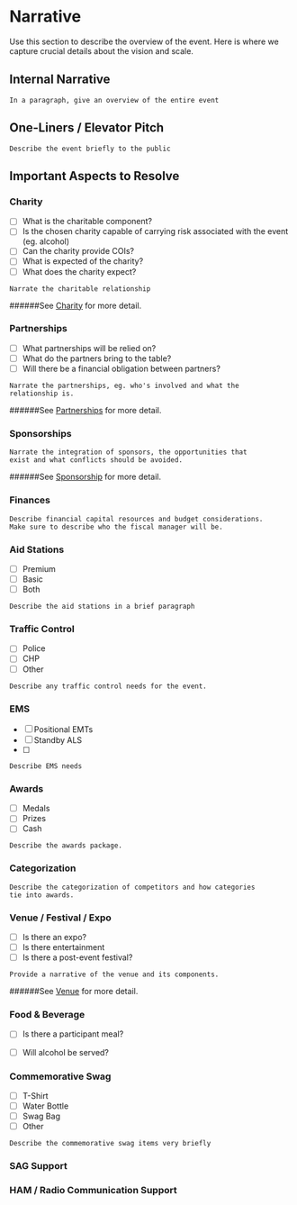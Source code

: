 # Narrative

Use this section to describe the overview of the event. Here is where we capture crucial details about the vision and scale.

## Internal Narrative

```
In a paragraph, give an overview of the entire event
```

## One-Liners / Elevator Pitch

```
Describe the event briefly to the public
```

## Important Aspects to Resolve

### Charity
- [ ] What is the charitable component?
- [ ] Is the chosen charity capable of carrying risk associated with the event (eg. alcohol)
- [ ] Can the charity provide COIs?
- [ ] What is expected of the charity?
- [ ] What does the charity expect?

```
Narrate the charitable relationship
```
######See [Charity](/charity.md) for more detail.

### Partnerships
- [ ] What partnerships will be relied on?
- [ ] What do the partners bring to the table?
- [ ] Will there be a financial obligation between partners?

```
Narrate the partnerships, eg. who's involved and what the
relationship is.
```
######See [Partnerships](/partnerships.md) for more detail.

### Sponsorships
```
Narrate the integration of sponsors, the opportunities that
exist and what conflicts should be avoided.
```
######See [Sponsorship](/sponsorship.md) for more detail.

### Finances
```
Describe financial capital resources and budget considerations.
Make sure to describe who the fiscal manager will be.
```

### Aid Stations

- [ ] Premium
- [ ] Basic
- [ ] Both

```
Describe the aid stations in a brief paragraph
```

### Traffic Control

- [ ] Police
- [ ] CHP
- [ ] Other

```
Describe any traffic control needs for the event.
```

### EMS
- [ ] Positional EMTs
- [ ] Standby ALS
- [ ] 

```
Describe EMS needs
```

### Awards
- [ ] Medals
- [ ] Prizes
- [ ] Cash

```
Describe the awards package.
```

### Categorization
```
Describe the categorization of competitors and how categories
tie into awards.
```

### Venue / Festival / Expo
- [ ] Is there an expo?
- [ ] Is there entertainment
- [ ] Is there a post-event festival?

```
Provide a narrative of the venue and its components.
```
######See [Venue](/venue.md) for more detail.


### Food & Beverage
- [ ] Is there a participant meal?
- [ ] Will alcohol be served?


### Commemorative Swag

- [ ] T-Shirt
- [ ] Water Bottle
- [ ] Swag Bag
- [ ] Other

```
Describe the commemorative swag items very briefly
```

### SAG Support

### HAM / Radio Communication Support

